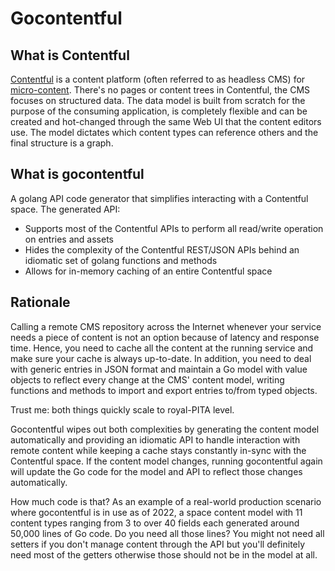 # Gocontentful

## What is Contentful

[Contentful](https://www.contentful.com/) is a content platform (often referred to as headless CMS) for [micro-content](https://www.contentful.com/r/knowledgebase/content-as-a-microservice/). There's no pages or content trees in Contentful, the CMS focuses on structured data. The data model is built from scratch for the purpose of the consuming application, is completely flexible and can be created and hot-changed through the same Web UI that the content editors use. The model dictates which content types can reference others and the final structure is a graph.

## What is gocontentful

A golang API code generator that simplifies interacting with a Contentful space. The generated API:

- Supports most of the Contentful APIs to perform all read/write operation on entries and assets
- Hides the complexity of the Contentful REST/JSON APIs behind an idiomatic set of golang functions and methods
- Allows for in-memory caching of an entire Contentful space

## Rationale

Calling a remote CMS repository across the Internet whenever your service needs a piece of content is not an option because of latency and response time. Hence, you need to cache all the content at the running service and make sure your cache is always up-to-date. In addition, you need to deal with generic entries in JSON format and maintain a Go model with value objects to reflect every change at the CMS' content model, writing functions and methods to import and export entries to/from typed objects. 

Trust me: both things quickly scale to royal-PITA level. 

Gocontentful wipes out both complexities by generating the content model automatically and providing an idiomatic API to handle interaction with remote content while keeping a cache stays constantly in-sync with the Contentful space. If the content model changes, running gocontentful again will update the Go code for the model and API to reflect those changes automatically.

How much code is that? As an example of a real-world production scenario where gocontentful is in use as of 2022, a space content model with 11 content types ranging from 3 to over 40 fields each generated around 50,000 lines of Go code. Do you need all those lines? You might not need all setters if you don't manage content through the API but you'll definitely need most of the getters otherwise those should not be in the model at all.